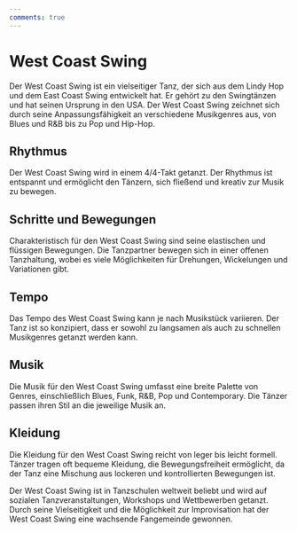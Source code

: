 ```yaml
---
comments: true
---
```

# West Coast Swing

Der West Coast Swing ist ein vielseitiger Tanz, der sich aus dem Lindy Hop und dem East Coast Swing entwickelt hat. Er gehört zu den Swingtänzen und hat seinen Ursprung in den USA. Der West Coast Swing zeichnet sich durch seine Anpassungsfähigkeit an verschiedene Musikgenres aus, von Blues und R&B bis zu Pop und Hip-Hop.

## Rhythmus

Der West Coast Swing wird in einem 4/4-Takt getanzt. Der Rhythmus ist entspannt und ermöglicht den Tänzern, sich fließend und kreativ zur Musik zu bewegen.

## Schritte und Bewegungen

Charakteristisch für den West Coast Swing sind seine elastischen und flüssigen Bewegungen. Die Tanzpartner bewegen sich in einer offenen Tanzhaltung, wobei es viele Möglichkeiten für Drehungen, Wickelungen und Variationen gibt.

## Tempo

Das Tempo des West Coast Swing kann je nach Musikstück variieren. Der Tanz ist so konzipiert, dass er sowohl zu langsamen als auch zu schnellen Musikgenres getanzt werden kann.

## Musik

Die Musik für den West Coast Swing umfasst eine breite Palette von Genres, einschließlich Blues, Funk, R&B, Pop und Contemporary. Die Tänzer passen ihren Stil an die jeweilige Musik an.

## Kleidung

Die Kleidung für den West Coast Swing reicht von leger bis leicht formell. Tänzer tragen oft bequeme Kleidung, die Bewegungsfreiheit ermöglicht, da der Tanz eine Mischung aus lockeren und kontrollierten Bewegungen ist.

Der West Coast Swing ist in Tanzschulen weltweit beliebt und wird auf sozialen Tanzveranstaltungen, Workshops und Wettbewerben getanzt. Durch seine Vielseitigkeit und die Möglichkeit zur Improvisation hat der West Coast Swing eine wachsende Fangemeinde gewonnen.
